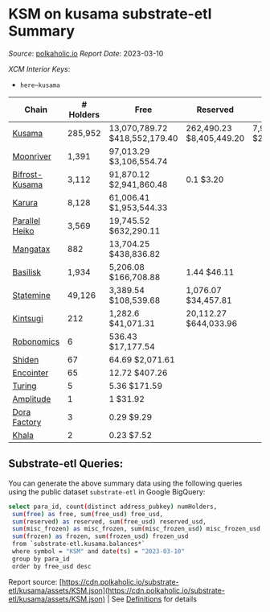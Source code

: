 # KSM on kusama substrate-etl Summary

_Source_: [polkaholic.io](https://polkaholic.io) *Report Date*: 2023-03-10


*XCM Interior Keys*:
* `here~kusama`


| Chain | # Holders | Free | Reserved | Misc Frozen | Frozen | Price | AssetID |
| ----- | --------- | ---- | -------- | ----------- | ------ | ----- | ------- |
| [Kusama](/kusama/0-kusama) | 285,952 | 13,070,789.72 $418,552,179.40 | 262,490.23 $8,405,449.20 | 7,955,694.19  $254,756,844.34 | 7,620,365.11 $244,018,953.13 | $32.02 | `{"Token":"KSM"}` |
| [Moonriver](/kusama/2023-moonriver) | 1,391 | 97,013.29 $3,106,554.74 |   |    |   | $32.02 | `{"Token":"42259045809535163221576417993425387648"}` |
| [Bifrost-Kusama](/kusama/2001-bifrost-ksm) | 3,112 | 91,870.12 $2,941,860.48 | 0.1 $3.20 |    |   | $32.02 | `{"Token":"KSM"}` |
| [Karura](/kusama/2000-karura) | 8,128 | 61,006.41 $1,953,544.33 |   |    |   | $32.02 | `{"Token":"KSM"}` |
| [Parallel Heiko](/kusama/2085-parallel-heiko) | 3,569 | 19,745.52 $632,290.11 |   |    |   | $32.02 | `{"Token":"100"}` |
| [Mangatax](/kusama/2110-mangatax) | 882 | 13,704.25 $438,836.82 |   |    |   | $32.02 | `{"Token":"4"}` |
| [Basilisk](/kusama/2090-basilisk) | 1,934 | 5,206.08 $166,708.88 | 1.44 $46.11 |    |   | $32.02 | `{"Token":"1"}` |
| [Statemine](/kusama/1000-statemine) | 49,126 | 3,389.54 $108,539.68 | 1,076.07 $34,457.81 |    |   | $32.02 | `{"Token":"KSM"}` |
| [Kintsugi](/kusama/2092-kintsugi) | 212 | 1,282.6 $41,071.31 | 20,112.27 $644,033.96 |    |   | $32.02 | `{"Token":"KSM"}` |
| [Robonomics](/kusama/2048-robonomics) | 6 | 536.43 $17,177.54 |   |    |   | $32.02 | `{"Token":"4294967295"}` |
| [Shiden](/kusama/2007-shiden) | 67 | 64.69 $2,071.61 |   |    |   | $32.02 | `{"Token":"340282366920938463463374607431768211455"}` |
| [Encointer](/kusama/1001-encointer) | 65 | 12.72 $407.26 |   |    |   | $32.02 | `{"Token":"KSM"}` |
| [Turing](/kusama/2114-turing) | 5 | 5.36 $171.59 |   |    |   | $32.02 | `{"Token":"1"}` |
| [Amplitude](/kusama/2124-amplitude) | 1 | 1 $31.92 |   |    |   | $32.02 | `{"XCM":"KSM"}` |
| [Dora Factory](/kusama/2115-dorafactory) | 3 | 0.29 $9.29 |   |    |   | $32.02 | `{"Token":"KSM"}` |
| [Khala](/kusama/2004-khala) | 2 | 0.23 $7.52 |   |    |   | $32.02 | `{"Token":"0"}` |

## Substrate-etl Queries:
You can generate the above summary data using the following queries using the public dataset `substrate-etl` in Google BigQuery:
```bash
select para_id, count(distinct address_pubkey) numHolders, 
 sum(free) as free, sum(free_usd) free_usd,
 sum(reserved) as reserved, sum(free_usd) reserved_usd,
 sum(misc_frozen) as misc_frozen, sum(misc_frozen_usd) misc_frozen_usd,
 sum(frozen) as frozen, sum(frozen_usd) frozen_usd
 from `substrate-etl.kusama.balances*` 
 where symbol = "KSM" and date(ts) = "2023-03-10"
 group by para_id
 order by free_usd desc
```


Report source: [https://cdn.polkaholic.io/substrate-etl/kusama/assets/KSM.json](https://cdn.polkaholic.io/substrate-etl/kusama/assets/KSM.json) | See [Definitions](/DEFINITIONS.md) for details
